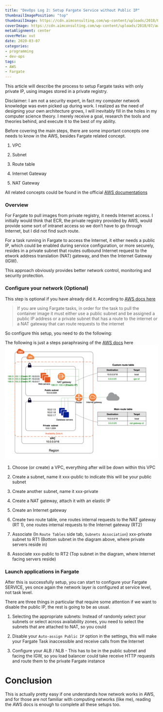 ```yaml
---
title: "DevOps Log 2: Setup Fargate Service without Public IP"
thumbnailImagePosition: "top"
thumbnailImage: https://cdn.aimconsulting.com/wp-content/uploads/2018/07/aws-fargate-v2.png
coverImage: https://cdn.aimconsulting.com/wp-content/uploads/2018/07/aws-fargate-v2.png
metaAlignment: center
coverMeta: out
date: 2020-03-07
categories:
- programming
- dev-ops
tags:
- AWS
- Fargate
---
```


This article will describe the process to setup Fargate tasks with only private IP, using images stored in a private registry.
<!--more-->

Disclaimer: I am not a security expert, in fact my computer network knowledge was even picked up during work. I realized as the need of designing your own architecture grows, I will inevitably fill in the holes in my computer science theory. I merely receive a goal, research the tools and theories behind, and execute it to the best of my ability.

Before covering the main steps, there are some important concepts one needs to know in the AWS, besides Fargate related concept.


1. VPC

2. Subnet

3. Route table

4. Internet Gateway

5. NAT Gateway

All related concepts could be found in the official [AWS documentations](https://docs.aws.amazon.com/vpc/latest/userguide/what-is-amazon-vpc.html)

### Overview

For Fargate to pull images from private registry, it needs Internet access. I initially would think that ECR, the private registry provided by AWS, would provide some sort of intranet access so we don’t have to go through Internet, but I did not find such route. 

For a task running in Fargate to access the Internet, it either needs a public IP, which could be enabled during service configuration, or more securely, resides in a private subnet that routes outbound Internet request to the etwork address translation (NAT) gateway, and then the Internet Gateway (IGW). 

This approach obviously provides better network control, monitoring and security protection.

### Configure your network (Optional)

This step is optional if you have already did it. According to [AWS docs here](https://docs.aws.amazon.com/AmazonECS/latest/developerguide/service-configure-network.html)

> If you are using Fargate tasks, in order for the task to pull the container image it must either use a public subnet and be assigned a public IP address or a private subnet that has a route to the internet or a NAT gateway that can route requests to the internet

So configure this setup, you need to do the following:

The following is just a steps paraphrasing of the [AWS docs](https://docs.aws.amazon.com/vpc/latest/userguide/VPC_Scenario2.html) here
![alt](/img/devops-log-2-img-1.png)

1. Choose (or create) a VPC, everything after will be down within this VPC

2. Create a subnet, name it xxx-public to indicate this will be your public subnet

3. Create another subnet, name it xxx-private

4. Create a NAT gateway, attach it with an elastic IP

5. Create an Internet gateway

6. Create two route table, one routes internal requests to the NAT gateway (RT 1), one routes internal requests to the Internet gateway (RT2)

7. Associate (In `Route Tables`  side tab, `Subnets Association`) xxx-private subnet to RT1 (Bottom subnet in the diagram above, where private servers reside in)

8. Associate xxx-public to RT2 (Top subnet in the diagram, where Internet facing servers reside)

### Launch applications in Fargate
After this is successfully setup, you can start to configure your Fargate SERVICE, yes once again the network layer is configured at service level, not task level. 

There are three things in particular that require some attention if we want to disable the public IP, the rest is going to be as usual.

1. Selecting the appropriate subnets: Instead of randomly select your subnets or select across availability zones, you need to select the subnets that are attached to NAT, so you could

2. Disable your `Auto-assign Public IP` option in the settings, this will make your Fargate Task inaccessible and receive calls from the Internet

3. Configure your ALB / NLB - This has to be in the public subnet and facing the IGW, so you load balancer could take receive HTTP requests and route them to the private Fargate instance

# Conclusion
This is actually pretty easy if one understands how network works in AWS, and for those are not familiar with computing networks (like me), reading the AWS docs is enough to complete all these setups too.
